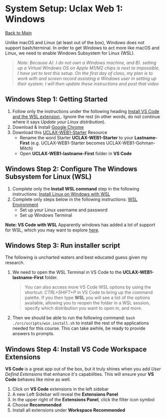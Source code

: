 # System Setup: Uclax Web 1: Windows

[Back to Main](../SETUP.md)

Unlike macOS and Linux (at least out of the box), Windows does not support bash/terminal. In order to get Windows to act more like macOS and Linux, we need to enable Windows Subsystem for Linux (WSL).

> _Note: Because A). I do not own a Windows machine, and B). setting up a Virtual Windows OS on Apple M1/M2 chips is next to impossible, I have yet to test this setup. On the first day of class, my plan is to work with and screen record assisting a Windows user in setting up their system. I will then update these instructions and post that video_

## Windows Step 1: Getting Started

1. Follow only the instructions under the following heading <a href="https://learn.microsoft.com/en-us/windows/wsl/tutorials/wsl-vscode#install-vs-code-and-the-wsl-extension" target="VsCodeWithWSLSupport">Install VS Code and the WSL extension
   </a>. Ignore the rest (in other words, do not continue where it says _Update your Linux distribution_).
2. Download & Install <a href="https://www.google.com/chrome/" target="googleChrome">Google Chrome</a>
3. Download this [UCLAX-WEB1-Starter](https://github.com/uclax-web1-winter-2023/UCLAX-Web1-Starter/archive/refs/heads/master.zip) Resource
    - Rename the word Starter **UCLAX-WEB1-Starter** to your **Lastname-First** (e.g. UCLAX-WEB1-Starter becomes UCLAX-WEB1-Gohman-Mitch)
    - Open **UCLAX-WEB1-lastname-First** folder in **VS Code**

## Windows Step 2: Configure The Windows Subsystem for Linux (WSL)

1. Complete only the **Install WSL command** step in the following instructions: <a href="https://learn.microsoft.com/en-us/windows/wsl/install" target="InstallWSL">Install Linux on Windows with WSL</a>
2. Complete only steps below in the following instructions: <a href="https://learn.microsoft.com/en-us/windows/wsl/setup/environment#set-up-your-linux-username-and-password" target="InstallWSL">WSL Environment</a>
    - Set up your Linux username and password
    - Set up Windows Terminal

**Note: VS Code with WSL** Apparently windows has added a lot of support for WSL, which you may want to explore <a href="https://learn.microsoft.com/en-us/windows/wsl/setup/environment#use-visual-studio-code" target="UseWSL">here</a>.

## Windows Step 3: Run installer script

The following is uncharted waters and best educated guess given my research.

1. We need to open the WSL Terminal in VS Code to the **UCLAX-WEB1-lastname-First** folder.

    > You can also access more VS Code WSL options by using the shortcut: _CTRL+SHIFT+P_ in VS Code to bring up the command palette. If you then type **WSL** you will see a list of the options available, allowing you to reopen the folder in a WSL session, specify which distribution you want to open in, and more.

2. Then we should be able to run the following command: `bash ./src/scripts/win.install.sh` to install the rest of the applications needed for this course. This can take awhile, be ready to provide answers to prompts.

## Windows Step 4: Install VS Code Workspace Extensions

**VS Code** is a great app out of the box, but it truly shines when you add _User Defind Extensions_ that enhance it's capabilities. This will ensure your **VS Code** behaves like mine as well.

1. Click on **VS Code** extensions in the left sidebar
2. A new Left Sidebar will reveal the **Extensions Panel**
3. In the upper right of the **Extensions Panel**, click the filter icon symbol
4. Choose **Recommended**
5. Install all extensions under **Workspace Recommended**
